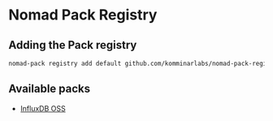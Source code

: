 # Nomad Pack Registry

## Adding the Pack registry

```bash
nomad-pack registry add default github.com/komminarlabs/nomad-pack-registry
```

## Available packs

- [InfluxDB OSS](/packs/influxdb2/README.md)
